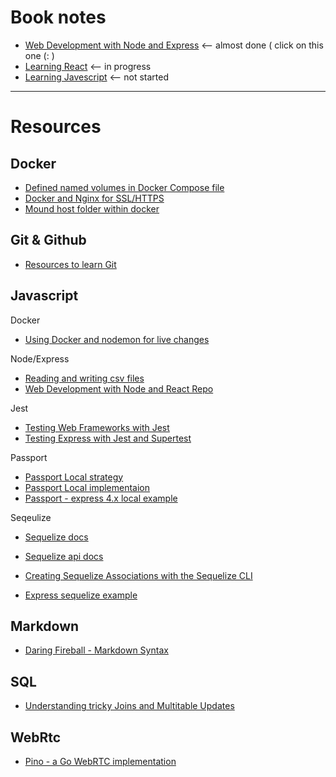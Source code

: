 # Book notes

* [Web Development with Node and Express][1] <-- almost done ( click on this one (:  )
* [Learning React][2] <-- in progress
* [Learning Javescript][3] <-- not started

<!--- Link --->
[1]: ./books/Web-Development-with-Node-and-Express/
[2]: ./books/Learning-React/
[3]: ./books/Learning-Javascript/

---

# Resources

## Docker
* [Defined named volumes in Docker Compose file](http://blog.code4hire.com/2018/06/define-named-volume-with-host-mount-in-the-docker-compose-file/)
* [Docker and Nginx for SSL/HTTPS](https://medium.com/@pentacent/nginx-and-lets-encrypt-with-docker-in-less-than-5-minutes-b4b8a60d3a71)
* [Mound host folder within docker](https://stackoverflow.com/questions/23439126/how-to-mount-a-host-directory-in-a-docker-container)

## Git & Github
* [Resources to learn Git](http://try.github.io/)

## Javascript

Docker

* [Using Docker and nodemon for live changes](https://medium.com/better-programming/docker-in-development-with-nodemon-d500366e74df)

Node/Express

* [Reading and writing csv files](https://stackabuse.com/reading-and-writing-csv-files-with-node-js/)
* [Web Development with Node and React Repo](https://github.com/EthanRBrown/web-development-with-node-and-express-2e)

Jest

* [Testing Web Frameworks with Jest](https://jestjs.io/docs/en/testing-frameworks)
* [Testing Express with Jest and Supertest](https://www.albertgao.xyz/2017/05/24/how-to-test-expressjs-with-jest-and-supertest/)


Passport

* [Passport Local strategy](http://www.passportjs.org/packages/passport-local/)
* [Passport Local implementaion](https://github.com/jaredhanson/passport-local/)
* [Passport - express 4.x local example](https://github.com/passport/express-4.x-local-example/blob/master/server.js)


Seqeulize

* [Sequelize docs](https://sequelize.org/master/)
* [Sequelize api docs](https://sequelize.org/master/identifiers.html)
* [Creating Sequelize Associations with the Sequelize CLI](https://levelup.gitconnected.com/creating-sequelize-associations-with-the-sequelize-cli-tool-d83caa902233)

* [Express sequelize example](https://github.com/sequelize/express-example)


## Markdown

* [Daring Fireball - Markdown Syntax](https://daringfireball.net/projects/markdown/syntax)

## SQL
* [Understanding tricky Joins and Multitable Updates](https://build.affinity.co/understanding-tricky-joins-and-multi-table-updates-in-postgresql-using-boolean-algebra-7b329606ca45)

## WebRtc
* [Pino - a Go WebRTC implementation](https://github.com/pion/webrtc)
